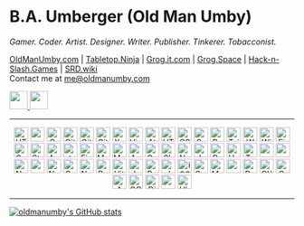 # B.A. Umberger (Old Man Umby)
_Gamer. Coder. Artist. Designer. Writer. Publisher. Tinkerer. Tobacconist._

[OldManUmby.com](http://oldmanumby.com) | [Tabletop.Ninja](http://tabletop.ninja) | [Grog.it.com](http://grog.it.com) | [Grog.Space](http://grog.space) | [Hack-n-Slash.Games](https://www.hack-n-slash.games) | [SRD.wiki](http://srd.wiki)
<br>Contact me at [me@oldmanumby.com](mailto:me@oldmanumby.com)

<p align="left"> <a href="https://www.github.com/oldmanumby" target="_blank" rel="noreferrer"> <picture> <source media="(prefers-color-scheme: dark)" srcset="https://raw.githubusercontent.com/danielcranney/readme-generator/main/public/icons/socials/github-dark.svg" /> <source media="(prefers-color-scheme: light)" srcset="https://raw.githubusercontent.com/danielcranney/readme-generator/main/public/icons/socials/github.svg" /> <img src="https://raw.githubusercontent.com/danielcranney/readme-generator/main/public/icons/socials/github.svg" width="32" height="32" /> </picture> </a> <a href="https://www.x.com/oldmanumby" target="_blank" rel="noreferrer"> <picture> <source media="(prefers-color-scheme: dark)" srcset="https://raw.githubusercontent.com/danielcranney/readme-generator/main/public/icons/socials/twitter-dark.svg" /> <source media="(prefers-color-scheme: light)" srcset="https://raw.githubusercontent.com/danielcranney/readme-generator/main/public/icons/socials/twitter.svg" /> <img src="https://raw.githubusercontent.com/danielcranney/readme-generator/main/public/icons/socials/twitter.svg" width="32" height="32" /> </picture> </a></p>

---

<div align="center">
	<img width="25" src="https://raw.githubusercontent.com/marwin1991/profile-technology-icons/refs/heads/main/icons/http.png" alt="HTTP" title="HTTP"/>
	<img width="25" src="https://raw.githubusercontent.com/marwin1991/profile-technology-icons/refs/heads/main/icons/websocket.png" alt="websocket" title="websocket"/>
	<img width="25" src="https://raw.githubusercontent.com/marwin1991/profile-technology-icons/refs/heads/main/icons/graphql.png" alt="GraphQL" title="GraphQL"/>
	<img width="25" src="https://raw.githubusercontent.com/marwin1991/profile-technology-icons/refs/heads/main/icons/git.png" alt="Git" title="Git"/>
	<img width="25" src="https://raw.githubusercontent.com/marwin1991/profile-technology-icons/refs/heads/main/icons/github.png" alt="GitHub" title="GitHub"/>
	<img width="25" src="https://raw.githubusercontent.com/marwin1991/profile-technology-icons/refs/heads/main/icons/gitlab.png" alt="GitLab" title="GitLab"/>
	<img width="25" src="https://raw.githubusercontent.com/marwin1991/profile-technology-icons/refs/heads/main/icons/xcode.png" alt="Xcode" title="Xcode"/>
	<img width="25" src="https://raw.githubusercontent.com/marwin1991/profile-technology-icons/refs/heads/main/icons/visual_studio_code.png" alt="Visual Studio Code" title="Visual Studio Code"/>
	<img width="25" src="https://raw.githubusercontent.com/marwin1991/profile-technology-icons/refs/heads/main/icons/atom.png" alt="Atom" title="Atom"/>
	<img width="25" src="https://raw.githubusercontent.com/marwin1991/profile-technology-icons/refs/heads/main/icons/html.png" alt="HTML" title="HTML"/>
	<img width="25" src="https://raw.githubusercontent.com/marwin1991/profile-technology-icons/refs/heads/main/icons/css.png" alt="CSS" title="CSS"/>
	<img width="25" src="https://raw.githubusercontent.com/marwin1991/profile-technology-icons/refs/heads/main/icons/sass.png" alt="Sass" title="Sass"/>
	<img width="25" src="https://raw.githubusercontent.com/marwin1991/profile-technology-icons/refs/heads/main/icons/bootstrap.png" alt="Bootstrap" title="Bootstrap"/>
	<img width="25" src="https://raw.githubusercontent.com/marwin1991/profile-technology-icons/refs/heads/main/icons/tailwind_css.png" alt="Tailwind CSS" title="Tailwind CSS"/>
	<img width="25" src="https://raw.githubusercontent.com/marwin1991/profile-technology-icons/refs/heads/main/icons/wordpress.png" alt="Wordpress" title="Wordpress"/>
	<img width="25" src="https://raw.githubusercontent.com/marwin1991/profile-technology-icons/refs/heads/main/icons/wix.png" alt="Wix" title="Wix"/>
	<img width="25" src="https://raw.githubusercontent.com/marwin1991/profile-technology-icons/refs/heads/main/icons/firebase.png" alt="Firebase" title="Firebase"/>
	<img width="25" src="https://raw.githubusercontent.com/marwin1991/profile-technology-icons/refs/heads/main/icons/supabase.png" alt="Supabase" title="Supabase"/>
	<img width="25" src="https://raw.githubusercontent.com/marwin1991/profile-technology-icons/refs/heads/main/icons/strapi.png" alt="Strapi" title="Strapi"/>
	<img width="25" src="https://raw.githubusercontent.com/marwin1991/profile-technology-icons/refs/heads/main/icons/auth0.png" alt="Auth0" title="Auth0"/>
	<img width="25" src="https://raw.githubusercontent.com/marwin1991/profile-technology-icons/refs/heads/main/icons/styled-components.png" alt="styled-components" title="styled-components"/>
	<img width="25" src="https://raw.githubusercontent.com/marwin1991/profile-technology-icons/refs/heads/main/icons/figma.png" alt="Figma" title="Figma"/>
	<img width="25" src="https://raw.githubusercontent.com/marwin1991/profile-technology-icons/refs/heads/main/icons/material_design.png" alt="Material Design" title="Material Design"/>
	<img width="25" src="https://raw.githubusercontent.com/marwin1991/profile-technology-icons/refs/heads/main/icons/material_ui.png" alt="Material UI" title="Material UI"/>
	<img width="25" src="https://raw.githubusercontent.com/marwin1991/profile-technology-icons/refs/heads/main/icons/ant_design.png" alt="Ant Design" title="Ant Design"/>
	<img width="25" src="https://raw.githubusercontent.com/marwin1991/profile-technology-icons/refs/heads/main/icons/canva.png" alt="Canva" title="Canva"/>
	<img width="25" src="https://raw.githubusercontent.com/marwin1991/profile-technology-icons/refs/heads/main/icons/shadcn_ui.png" alt="ShadCn UI" title="ShadCn UI"/>
	<img width="25" src="https://raw.githubusercontent.com/marwin1991/profile-technology-icons/refs/heads/main/icons/next_ui.png" alt="Next UI" title="Next UI"/>
	<img width="25" src="https://raw.githubusercontent.com/marwin1991/profile-technology-icons/refs/heads/main/icons/javascript.png" alt="JavaScript" title="JavaScript"/>
	<img width="25" src="https://raw.githubusercontent.com/marwin1991/profile-technology-icons/refs/heads/main/icons/react.png" alt="React" title="React"/>
	<img width="25" src="https://raw.githubusercontent.com/marwin1991/profile-technology-icons/refs/heads/main/icons/vue_js.png" alt="Vue.js" title="Vue.js"/>
	<img width="25" src="https://raw.githubusercontent.com/marwin1991/profile-technology-icons/refs/heads/main/icons/typescript.png" alt="TypeScript" title="TypeScript"/>
	<img width="25" src="https://raw.githubusercontent.com/marwin1991/profile-technology-icons/refs/heads/main/icons/npm.png" alt="npm" title="npm"/>
	<img width="25" src="https://raw.githubusercontent.com/marwin1991/profile-technology-icons/refs/heads/main/icons/yarn.png" alt="yarn" title="yarn"/>
	<img width="25" src="https://raw.githubusercontent.com/marwin1991/profile-technology-icons/refs/heads/main/icons/node_js.png" alt="Node.js" title="Node.js"/>
	<img width="25" src="https://raw.githubusercontent.com/marwin1991/profile-technology-icons/refs/heads/main/icons/webpack.png" alt="webpack" title="webpack"/>
	<img width="25" src="https://raw.githubusercontent.com/marwin1991/profile-technology-icons/refs/heads/main/icons/next_js.png" alt="Next.js" title="Next.js"/>
	<img width="25" src="https://raw.githubusercontent.com/marwin1991/profile-technology-icons/refs/heads/main/icons/svelte.png" alt="Svelte" title="Svelte"/>
	<img width="25" src="https://raw.githubusercontent.com/marwin1991/profile-technology-icons/refs/heads/main/icons/nuxt_js.png" alt="Nuxt.js" title="Nuxt.js"/>
	<img width="25" src="https://raw.githubusercontent.com/marwin1991/profile-technology-icons/refs/heads/main/icons/bun_js.png" alt="Bun.js" title="Bun.js"/>
	<img width="25" src="https://raw.githubusercontent.com/marwin1991/profile-technology-icons/refs/heads/main/icons/vite.png" alt="Vite" title="Vite"/>
	<img width="25" src="https://raw.githubusercontent.com/marwin1991/profile-technology-icons/refs/heads/main/icons/java.png" alt="Java" title="Java"/>
	<img width="25" src="https://raw.githubusercontent.com/marwin1991/profile-technology-icons/refs/heads/main/icons/python.png" alt="Python" title="Python"/>
	<img width="25" src="https://raw.githubusercontent.com/marwin1991/profile-technology-icons/refs/heads/main/icons/php.png" alt="php" title="php"/>
	<img width="25" src="https://raw.githubusercontent.com/marwin1991/profile-technology-icons/refs/heads/main/icons/ios.png" alt="iOS" title="iOS"/>
	<img width="25" src="https://raw.githubusercontent.com/marwin1991/profile-technology-icons/refs/heads/main/icons/swift.png" alt="Swift" title="Swift"/>
	<img width="25" src="https://raw.githubusercontent.com/marwin1991/profile-technology-icons/refs/heads/main/icons/mysql.png" alt="MySQL" title="MySQL"/>
	<img width="25" src="https://raw.githubusercontent.com/marwin1991/profile-technology-icons/refs/heads/main/icons/mongodb.png" alt="mongoDB" title="mongoDB"/>
	<img width="25" src="https://raw.githubusercontent.com/marwin1991/profile-technology-icons/refs/heads/main/icons/docker.png" alt="Docker" title="Docker"/>
	<img width="25" src="https://raw.githubusercontent.com/marwin1991/profile-technology-icons/refs/heads/main/icons/ci_cd.png" alt="CI/CD" title="CI/CD"/>
	<img width="25" src="https://raw.githubusercontent.com/marwin1991/profile-technology-icons/refs/heads/main/icons/grafana.png" alt="Grafana" title="Grafana"/>
	<img width="25" src="https://raw.githubusercontent.com/marwin1991/profile-technology-icons/refs/heads/main/icons/aws.png" alt="AWS" title="AWS"/>
	<img width="25" src="https://raw.githubusercontent.com/marwin1991/profile-technology-icons/refs/heads/main/icons/gcp.png" alt="GCP" title="GCP"/>
	<img width="25" src="https://raw.githubusercontent.com/marwin1991/profile-technology-icons/refs/heads/main/icons/digital_ocean.png" alt="Digital Ocean" title="Digital Ocean"/>
	<img width="25" src="https://raw.githubusercontent.com/marwin1991/profile-technology-icons/refs/heads/main/icons/macos.png" alt="macOS" title="macOS"/>
	<img width="25" src="https://raw.githubusercontent.com/marwin1991/profile-technology-icons/refs/heads/main/icons/ubuntu.png" alt="Ubuntu" title="Ubuntu"/>
</div>

---

<a href="http://www.github.com/oldmanumby"><img src="https://github-readme-stats.vercel.app/api?username=oldmanumby&show_icons=true&hide=&count_private=true&title_color=0891b2&text_color=ffffff&icon_color=0891b2&bg_color=1c1917&hide_border=true&show_icons=true" alt="oldmanumby's GitHub stats" /></a>
